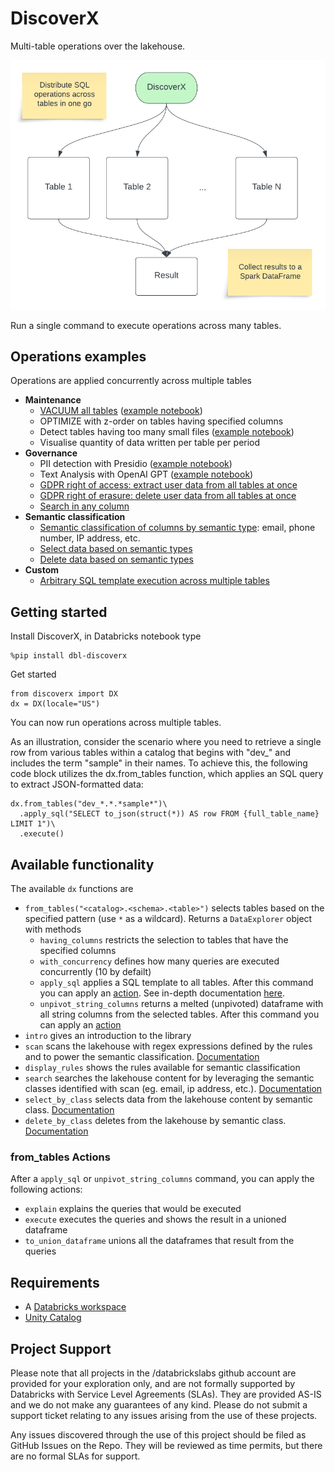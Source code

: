 # DiscoverX

Multi-table operations over the lakehouse.

![Multi-table operations](docs/images/DiscoverX_Multi-table_operations.png)

Run a single command to execute operations across many tables. 

## Operations examples

Operations are applied concurrently across multiple tables

* **Maintenance**
  * [VACUUM all tables](docs/Vacuum.md) ([example notebook](examples/vacuum_multiple_tables.py))
  * OPTIMIZE with z-order on tables having specified columns
  * Detect tables having too many small files ([example notebook](examples/detect_small_files.py))
  * Visualise quantity of data written per table per period
* **Governance**
  * PII detection with Presidio ([example notebook](examples/pii_detection_presidio.py))
  * Text Analysis with OpenAI GPT ([example notebook](examples/text_analysis_openai_gpt.py))
  * [GDPR right of access: extract user data from all tables at once](docs/GDPR_RoA.md)
  * [GDPR right of erasure: delete user data from all tables at once](docs/GDPR_RoE.md)
  * [Search in any column](docs/Search.md)
* **Semantic classification**
  * [Semantic classification of columns by semantic type](docs/Semantic_classification.md): email, phone number, IP address, etc.
  * [Select data based on semantic types](docs/Select_by_class.md)
  * [Delete data based on semantic types](docs/Delete_by_class.md)
* **Custom**
  * [Arbitrary SQL template execution across multiple tables](docs/Arbitrary_multi-table_SQL.md)

## Getting started

Install DiscoverX, in Databricks notebook type

```
%pip install dbl-discoverx
```

Get started

```
from discoverx import DX
dx = DX(locale="US")
```

You can now run operations across multiple tables. 

As an illustration, consider the scenario where you need to retrieve a single row from various tables within a catalog that begins with "dev_" and includes the term "sample" in their names. To achieve this, the following code block utilizes the dx.from_tables function, which applies an SQL query to extract JSON-formatted data:

```
dx.from_tables("dev_*.*.*sample*")\
  .apply_sql("SELECT to_json(struct(*)) AS row FROM {full_table_name} LIMIT 1")\
  .execute()
```

## Available functionality

The available `dx` functions are

* `from_tables("<catalog>.<schema>.<table>")` selects tables based on the specified pattern (use `*` as a wildcard). Returns a `DataExplorer` object with methods
  * `having_columns` restricts the selection to tables that have the specified columns
  * `with_concurrency` defines how many queries are executed concurrently (10 by defailt)
  * `apply_sql` applies a SQL template to all tables. After this command you can apply an [action](#from_tables-actions). See in-depth documentation [here](docs/Arbitrary_multi-table_SQL.md).
  * `unpivot_string_columns` returns a melted (unpivoted) dataframe with all string columns from the selected tables. After this command you can apply an [action](#from_tables-actions)
* `intro` gives an introduction to the library
* `scan` scans the lakehouse with regex expressions defined by the rules and to power the semantic classification. [Documentation](docs/Semantic_classification.md)
* `display_rules` shows the rules available for semantic classification
* `search` searches the lakehouse content for by leveraging the semantic classes identified with scan (eg. email, ip address, etc.). [Documentation](docs/Search.md)
* `select_by_class` selects data from the lakehouse content by semantic class. [Documentation](docs/Select_by_class.md)
* `delete_by_class` deletes from the lakehouse by semantic class. [Documentation](docs/Delete_by_class.md)


### from_tables Actions

After a `apply_sql` or `unpivot_string_columns` command, you can apply the following actions:

* `explain` explains the queries that would be executed
* `execute` executes the queries and shows the result in a unioned dataframe
* `to_union_dataframe` unions all the dataframes that result from the queries


## Requirements

* A [Databricks workspace](https://www.databricks.com/try-databricks#account)
* [Unity Catalog](https://www.databricks.com/product/unity-catalog)

## Project Support
Please note that all projects in the /databrickslabs github account are provided for your exploration only, and are not formally supported by Databricks with Service Level Agreements (SLAs).  They are provided AS-IS and we do not make any guarantees of any kind.  Please do not submit a support ticket relating to any issues arising from the use of these projects.

Any issues discovered through the use of this project should be filed as GitHub Issues on the Repo.  They will be reviewed as time permits, but there are no formal SLAs for support.

